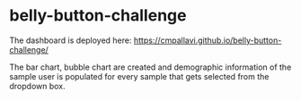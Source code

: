 # belly-button-challenge

The dashboard is deployed here: https://cmpallavi.github.io/belly-button-challenge/

The bar chart, bubble chart are created and demographic information of the sample user is populated for every sample that gets selected from the dropdown box.